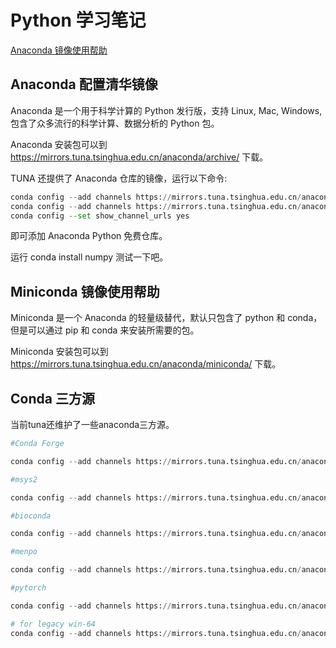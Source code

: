 # Python 学习笔记

[Anaconda 镜像使用帮助](https://mirrors.tuna.tsinghua.edu.cn/help/anaconda/)

## Anaconda 配置清华镜像

Anaconda 是一个用于科学计算的 Python 发行版，支持 Linux, Mac, Windows, 包含了众多流行的科学计算、数据分析的 Python 包。

Anaconda 安装包可以到 https://mirrors.tuna.tsinghua.edu.cn/anaconda/archive/ 下载。

TUNA 还提供了 Anaconda 仓库的镜像，运行以下命令:

``` py
conda config --add channels https://mirrors.tuna.tsinghua.edu.cn/anaconda/pkgs/free/
conda config --add channels https://mirrors.tuna.tsinghua.edu.cn/anaconda/pkgs/main/
conda config --set show_channel_urls yes
```

即可添加 Anaconda Python 免费仓库。

运行 conda install numpy 测试一下吧。

## Miniconda 镜像使用帮助

Miniconda 是一个 Anaconda 的轻量级替代，默认只包含了 python 和 conda，但是可以通过 pip 和 conda 来安装所需要的包。

Miniconda 安装包可以到 https://mirrors.tuna.tsinghua.edu.cn/anaconda/miniconda/ 下载。

## Conda 三方源

当前tuna还维护了一些anaconda三方源。

```py
#Conda Forge

conda config --add channels https://mirrors.tuna.tsinghua.edu.cn/anaconda/cloud/conda-forge/

#msys2

conda config --add channels https://mirrors.tuna.tsinghua.edu.cn/anaconda/cloud/msys2/

#bioconda

conda config --add channels https://mirrors.tuna.tsinghua.edu.cn/anaconda/cloud/bioconda/

#menpo

conda config --add channels https://mirrors.tuna.tsinghua.edu.cn/anaconda/cloud/menpo/

#pytorch

conda config --add channels https://mirrors.tuna.tsinghua.edu.cn/anaconda/cloud/pytorch/

# for legacy win-64
conda config --add channels https://mirrors.tuna.tsinghua.edu.cn/anaconda/cloud/peterjc123/
```

